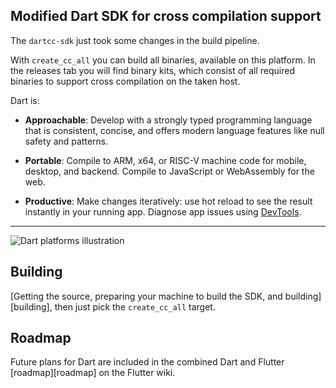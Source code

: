 ## Modified Dart SDK for cross compilation support
The ``dartcc-sdk`` just took some changes in the build pipeline.

With ``create_cc_all`` you can build all binaries, available on this platform.
In the releases tab you will find binary kits, which consist of all required binaries 
to support cross compilation on the taken host.

Dart is:

  * **Approachable**:
  Develop with a strongly typed programming language that is consistent,
  concise, and offers modern language features like null safety and patterns.

  * **Portable**:
  Compile to ARM, x64, or RISC-V machine code for mobile, desktop, and backend.
  Compile to JavaScript or WebAssembly for the web.

  * **Productive**:
  Make changes iteratively: use hot reload to see the result instantly in your running app.
  Diagnose app issues using [DevTools](https://dart.dev/tools/dart-devtools).
---
![Dart platforms illustration](docs/assets/Dart-platforms.svg)

## Building

[Getting the source, preparing your machine to build the SDK, and building][building], then just pick the ``create_cc_all`` target.

## Roadmap

Future plans for Dart are included in the combined Dart and Flutter
[roadmap][roadmap] on the Flutter wiki.
